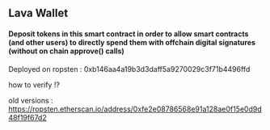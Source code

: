 
 ## Lava Wallet

 #### Deposit tokens in this smart contract in order to allow smart contracts (and other users) to directly spend them with offchain digital signatures (without on chain approve() calls)



Deployed on ropsten :
0xb146aa4a19b3d3daff5a9270029c3f71b4496ffd

how to verify !?



old versions :
https://ropsten.etherscan.io/address/0xfe2e08786568e91a128ae0f15e0d9d48f19f67d2
